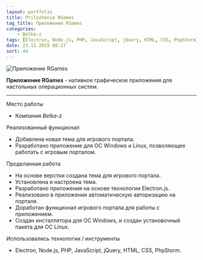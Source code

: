 ```yaml
---
layout: portfolio
title: Prilozhenie RGames
tag_title: Приложение RGames
categories:
    - Belka-z
tags: [Electron, Node.js, PHP, JavaScript, jQuery, HTML, CSS, PhpStorm]
date: 23.11.2019 00:27
sort: 44
---
```


![Приложение RGames](/assets/img/work/rgames.jpg)

**Приложение RGames** - нативное графическое приложения для настольных операционных систем.

---

Место работы

* Компания _Belka-z_

Реализованный функционал

* Добавлена новая тема для игрового портала.
* Разработано приложение для ОС Windows и Linux, позволяющее работать с игровым порталом.

Проделанная работа

* На основе верстки создана тема для игрового портала.
* Установлена и настроена тема.
* Разработано приложения на основе технологии Electron.js.
* Реализовано в приложении автоматическую авторизацию на портале.
* Доработан функционал игрового портала для работы с приложением.
* Создан инсталлятора для OC Windows, и создан установочный пакета для ОС Linux.

Использовались технологии / инструменты

* Electron, Node.js, PHP, JavaScript, jQuery, HTML, CSS, PhpStorm.


